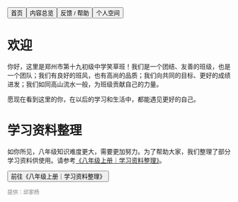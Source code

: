 <link rel="stylesheet" type="text/css" href="style.css">

<div class="btn-group">
<a href="https://zz19z-2021-2.github.io/"><button class="button">首页</button></a><a href="https://zz19z-2021-2.github.io/overview.html"><button class="button">内容总览</button></a><a href="https://zz19z-2021-2.github.io/feedback.html"><button class="button">反馈 / 帮助</button></a><a href="https://zz19z-2021-2.github.io/Spaces/spaces.html"><button class="button">个人空间</button></a>
</div>

<p style="clear:both"></p>


# 欢迎

你好，这里是郑州市第十九初级中学笑草班！我们是一个团结、友善的班级，也是一个团队；我们有良好的班风，也有高尚的品质；我们向共同的目标、更好的成绩进发；我们如同高山流水一般，为班级贡献自己的力量。

愿现在看到这里的你，在以后的学习和生活中，都能遇见更好的自己。

# 学习资料整理

如你所见，八年级知识难度更大，需要更加努力。为了帮助大家，我们整理了部分学习资料供使用。请参考[<a href="八年级上册｜学习资料整理.html">《八年级上册｜学习资料整理》</a>](八年级上册｜学习资料整理.md)。

<a href="八年级上册｜学习资料整理.html"><button class="button-link">前往《八年级上册｜学习资料整理》</button></a>
<br />

<p style="color:grey;font-size:12px;clear:both">提供：邱家杨</p>
